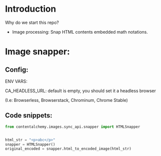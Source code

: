 # Introduction

Why do we start this repo?

- Image processing: Snap HTML contents embedded math notations.

# Image snapper:

## Config: 

ENV VARS:

CA_HEADLESS_URL: default is empty, you should set it a headless browser 

(I.e: Browserless, Browserstack, Chrominum, Chrome Stable)

## Code snippets:

```python
from contentalchemy.images.sync_api.snapper import HTMLSnapper


html_str = "<p>abc</p>"
snapper = HTMLSnapper()
original_encoded = snapper.html_to_encoded_image(html_str)
```